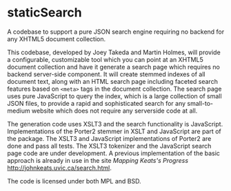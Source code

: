# staticSearch

A codebase to support a pure JSON search engine requiring no backend for any XHTML5 document collection.

This codebase, developed by Joey Takeda and Martin Holmes, will provide a configurable, customizable tool which you can point at an XHTML5 document collection and have it generate a search page which requires no backend server-side component. It will create stemmed indexes of all document text, along with an HTML search page including faceted search features based on `<meta>` tags in the document collection. The search page uses pure JavaScript to query the index, which is a large collection of small JSON files, to provide a rapid and sophisticated search for any small-to-medium website which does not require any serverside code at all.

The generation code uses XSLT3 and the search functionality is JavaScript. Implementations of the Porter2 stemmer in XSLT and JavaScript are part of the package. The XSLT3 and JavaScript implementations of Porter2 are done and pass all tests. The XSLT3 tokenizer and the JavaScript search page code are under development. A previous implementation of the basic approach is already in use in the site _Mapping Keats's Progress_ http://johnkeats.uvic.ca/search.html.

The code is licensed under both MPL and BSD. 
